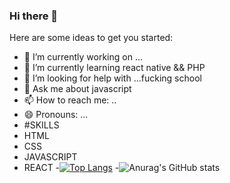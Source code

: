 ### Hi there 👋

Here are some ideas to get you started:

- 🔭 I’m currently working on ...
- 🌱 I’m currently learning react native && PHP
- 🤔 I’m looking for help with ...fucking school
- 💬 Ask me about javascript 
- 📫 How to reach me: ..
- 😄 Pronouns: ...
- #SKILLS
- HTML
- CSS
- JAVASCRIPT
- REACT
-[![Top Langs](https://github-readme-stats.vercel.app/api/top-langs/?username=cle-rayan)](https://github.com/cle-rayan/)
-![Anurag's GitHub stats](https://github-readme-stats.vercel.app/api?username=cle-rayan&show_icons=true&theme=radical)

